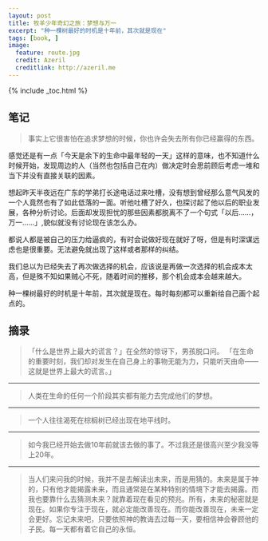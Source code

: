 ```yaml
---
layout: post
title: 牧羊少年奇幻之旅：梦想与万一
excerpt: "种一棵树最好的时机是十年前，其次就是现在"
tags: [book, ]
image:
  feature: route.jpg
  credit: Azeril
  creditlink: http://azeril.me
---
```


{% include _toc.html %}

## 笔记
> 事实上它很害怕在追求梦想的时候，你也许会失去所有你已经赢得的东西。感觉还是有一点「今天是余下的生命中最年轻的一天」这样的意味，也不知道什么时候开始，发现周边的人（当然也包括自己在内）做决定时会思前顾后考虑一堆和当下并没有直接关联的因素。

想起昨天半夜远在广东的学弟打长途电话过来吐槽，没有想到曾经那么意气风发的一个人竟然也有了如此低落的一面。听他吐槽了好久，也探讨起了他以后的职业发展，各种分析讨论。后面却发现担忧的那些因素都脱离不了一个句式「以后……，万一……」,貌似就没有讨论现在该怎么办。

都说人都是被自己的压力给逼疯的，有时会说做好现在就好了呀，但是有时深谋远虑也是很重要。无法避免就出现了这样或者那样的纠结。

我们总以为已经失去了再次做选择的机会，应该说是再做一次选择的机会成本太高，但是殊不知如果贼心不死，随着时间的推移，那个机会成本会越来越大。

种一棵树最好的时机是十年前，其次就是现在。每时每刻都可以重新给自己画个起点的。## 摘录
> 「什么是世界上最大的谎言？」在全然的惊讶下，男孩脱口问。> 「在生命的重要时刻，我们却对发生在自己身上的事物无能为力，只能听天由命——这就是世界上最大的谎言。」***> 人类在生命的任何一个阶段其实都有能力去完成他们的梦想。***
> 一个人往往渴死在棕榈树已经出现在地平线时。***
> 如今我已经开始去做10年前就该去做的事了。不过我还是很高兴至少我没等上20年。***
> 当人们来问我的时候，我并不是去解读出未来，而是用猜的。未来是属于神的，只有他才能揭露未来，而且通常是在某种特别的情境下才能去揭露。而我也要靠什么去猜测未来？就靠着现在看见的预兆。所有，未来的秘密就是现在。如果你专注于现在，就必定能改善现在。而你能改善现在，未来一定会更好。忘记未来吧，只要依照神的教诲去过每一天，要相信神会眷顾他的子民。每一天都有着它自己的永恒。